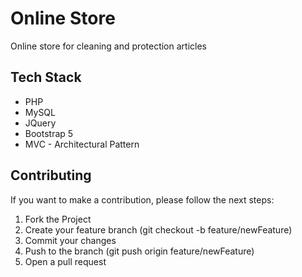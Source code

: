 # Online Store

Online store for cleaning and protection articles

## Tech Stack

- PHP
- MySQL
- JQuery
- Bootstrap 5
- MVC - Architectural Pattern

## Contributing

If you want to make a contribution, please follow the next steps:

1. Fork the Project
2. Create your feature branch (git checkout -b feature/newFeature)
3. Commit your changes
4. Push to the branch (git push origin feature/newFeature)
5. Open a pull request
